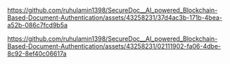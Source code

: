 

https://github.com/ruhulamin1398/SecureDoc__AI_powered_Blockchain-Based-Document-Authentication/assets/43258231/37d4ac3b-171b-4bea-a52b-086c7fcd9b5a



https://github.com/ruhulamin1398/SecureDoc__AI_powered_Blockchain-Based-Document-Authentication/assets/43258231/02111902-fa06-4dbe-8c92-8ef40c06617a

